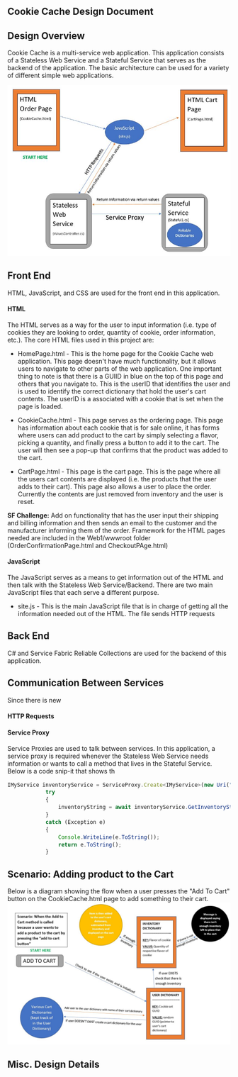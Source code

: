 ## Cookie Cache Design Document

## Design Overview
Cookie Cache is a multi-service web application. This application consists of a Stateless Web Service and a Stateful Service that serves as the backend of the application. The basic architecture can be used for a variety of different simple web applications.

![alt text](https://github.com/krebcarl/CookieCache/blob/carly1/Design%20Flow%20Diagram.JPG "Log Title Text 2")

## Front End
HTML, JavaScript, and CSS are used for the front end in this application. 

#### HTML
The HTML serves as a way for the user to input information (i.e. type of cookies they are looking to order, quantity of cookie, order information, etc.). The core HTML files used in this project are: 

- HomePage.html - This is the home page for the Cookie Cache web application. This page doesn't have much functionality, but it allows users to navigate to other parts of the web application. One important thing to note is that there is a GUIID in blue on the top of this page and others that you navigate to. This is the userID that identifies the user and is used to identify the correct dictionary that hold the user's cart contents. The userID is a associated with a cookie that is set when the page is loaded.

- CookieCache.html - This page serves as the ordering page. This page has information about each cookie that is for sale online, it has forms where users can add product to the cart by simply selecting a flavor, picking a quantity, and finally press a button to add it to the cart. The user will then see a pop-up that confirms that the product was added to the cart. 

- CartPage.html - This page is the cart page. This is the page where all the users cart contents are displayed (i.e. the products that the user adds to their cart). This page also allows a user to place the order. Currently the contents are just removed from inventory and the user is reset. 

**SF Challenge:** Add on functionality that has the user input their shipping and billing information and then sends an email to the customer and the manufacturer informing them of the order. Framework for the HTML pages needed are included in the Web1/wwwroot folder (OrderConfirmationPage.html and CheckoutPAge.html)

#### JavaScript
The JavaScript serves as a means to get information out of the HTML and then talk with the Stateless Web Service/Backend. There are two main JavaScript files that each serve a different purpose.

- site.js - This is the main JavaScript file that is in charge of getting all the information needed out of the HTML. The file sends HTTP requests

## Back End
C# and Service Fabric Reliable Collections are used for the backend of this application. 

## Communication Between Services
Since there is new
#### HTTP Requests

#### Service Proxy
Service Proxies are used to talk between services. In this application, a service proxy is required whenever the Stateless Web Service needs information or wants to call a method that lives in the Stateful Service. Below is a code snip-it that shows th
```javascript
IMyService inventoryService = ServiceProxy.Create<IMyService>(new Uri("fabric:/Application8/Stateful1"), new ServicePartitionKey(0));
            try
            {
                inventoryString = await inventoryService.GetInventoryString();
            }
            catch (Exception e)
            {
                Console.WriteLine(e.ToString());
                return e.ToString();
            }
```

## Scenario: Adding product to the Cart 
Below is a diagram showing the flow when a user presses the "Add To Cart" button on the CookieCache.html page to add something to their cart.
![alt text](https://github.com/krebcarl/CookieCache/blob/carly1/Add%20to%20Cart%20Design%20Flow%20Diagram.JPG "Log Title Text 2")

## Misc. Design Details
